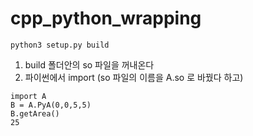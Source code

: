 # cpp_python_wrapping

```
python3 setup.py build
```

1. build 폴더안의 so 파일을 꺼내온다
2. 파이썬에서 import
(so 파일의 이름을 A.so 로 바꿨다 하고)
```
import A
B = A.PyA(0,0,5,5)
B.getArea()
25
```
